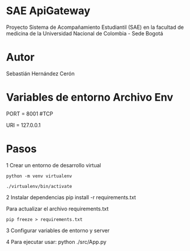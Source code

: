# SAE ApiGateway
Proyecto Sistema de Acompañamiento Estudiantil (SAE) en la facultad de medicina de la Universidad Nacional de Colombia - Sede Bogotá

# Autor
Sebastián Hernández Cerón

# Variables de entorno Archivo Env
PORT = 8001 #TCP

URI = 127.0.0.1

# Pasos
1 Crear un entorno de desarrollo virtual 

    python -m venv virtualenv
    
    ./virtualenv/bin/activate

2 Instalar dependencias pip install -r requirements.txt

Para actualizar el archivo requirements.txt

    pip freeze > requirements.txt

3 Configurar variables de entorno y server

4 Para ejecutar usar: python ./src/App.py
